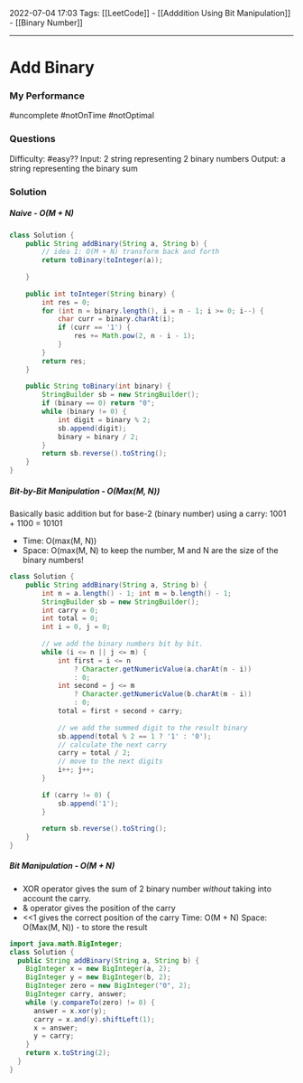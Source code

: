 2022-07-04 17:03
Tags: [[LeetCode]] - [[Adddition Using Bit Manipulation]] - [[Binary Number]]
- - - - - - - - - - - - - - - - - - - - - - - - - - - - -   
# Add Binary
### My Performance
#uncomplete #notOnTime #notOptimal 

### Questions
Difficulty: #easy??
Input: 2 string representing 2 binary numbers
Output: a string representing the binary sum

### Solution

##### Naive - O(M + N)
```Java
class Solution {
    public String addBinary(String a, String b) {
        // idea 1: O(M + N) transform back and forth
        return toBinary(toInteger(a));
        
    }
    
    public int toInteger(String binary) {
        int res = 0;
        for (int n = binary.length(), i = n - 1; i >= 0; i--) {
            char curr = binary.charAt(i);
            if (curr == '1') {
                res += Math.pow(2, n - i - 1);
            }
        }
        return res;
    }
    
    public String toBinary(int binary) {
        StringBuilder sb = new StringBuilder();
        if (binary == 0) return "0";
        while (binary != 0) {
            int digit = binary % 2;
            sb.append(digit);
            binary = binary / 2;
        }
        return sb.reverse().toString();
    }
}
```

##### Bit-by-Bit Manipulation - O(Max(M, N))
Basically basic addition but for base-2 (binary number) using a carry:
1001 + 1100 = 10101

- Time: O(max(M, N))
- Space: O(max(M, N) to keep the number, M and N are the size of the binary numbers!

```Java
class Solution {
    public String addBinary(String a, String b) {
        int n = a.length() - 1; int m = b.length() - 1;
        StringBuilder sb = new StringBuilder();
        int carry = 0;
        int total = 0;
        int i = 0, j = 0;
        
        // we add the binary numbers bit by bit.
        while (i <= n || j <= m) {
            int first = i <= n 
	            ? Character.getNumericValue(a.charAt(n - i)) 
	            : 0;
            int second = j <= m 
	            ? Character.getNumericValue(b.charAt(m - i)) 
	            : 0;
            total = first + second + carry; 
            
            // we add the summed digit to the result binary
            sb.append(total % 2 == 1 ? '1' : '0');
            // calculate the next carry
            carry = total / 2;
            // move to the next digits
            i++; j++;
        }
        
        if (carry != 0) {
            sb.append('1');
        }
        
        return sb.reverse().toString();
    }
}
```

##### Bit Manipulation - O(M + N)
- XOR operator gives the sum of 2 binary number *without* taking into account the carry.
- & operator gives the position of the carry
- <<1 gives the correct position of the carry
Time: O(M + N)
Space: O(Max(M, N)) - to store the result 

```Java
import java.math.BigInteger;
class Solution {
  public String addBinary(String a, String b) {
    BigInteger x = new BigInteger(a, 2);
    BigInteger y = new BigInteger(b, 2);
    BigInteger zero = new BigInteger("0", 2);
    BigInteger carry, answer;
    while (y.compareTo(zero) != 0) {
      answer = x.xor(y);
      carry = x.and(y).shiftLeft(1);
      x = answer;
      y = carry;
    }
    return x.toString(2);
  }
}
```
